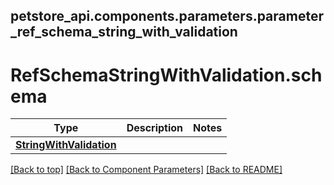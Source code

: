 <a name="top"></a>
## petstore_api.components.parameters.parameter_ref_schema_string_with_validation
# <a id="parameter_ref_schema_string_with_validationschema" >RefSchemaStringWithValidation.schema</a>
Type | Description  | Notes
------------- | ------------- | -------------
[**StringWithValidation**](../../components/schema/string_with_validation.StringWithValidation.md) |  | 


[[Back to top]](#top) [[Back to Component Parameters]](../../../README.md#Component-Parameters) [[Back to README]](../../../README.md)

